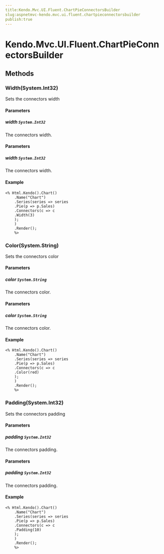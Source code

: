 ```yaml
---
title:Kendo.Mvc.UI.Fluent.ChartPieConnectorsBuilder
slug:aspnetmvc-kendo.mvc.ui.fluent.chartpieconnectorsbuilder
publish:true
---
```


# Kendo.Mvc.UI.Fluent.ChartPieConnectorsBuilder

## Methods

### Width(System.Int32)
Sets the connectors width

#### Parameters

##### width `System.Int32`
The connectors width.

#### Parameters

##### width `System.Int32`
The connectors width.

#### Example
    <% Html.Kendo().Chart()
        .Name("Chart")
        .Series(series => series
        .Pie(p => p.Sales)
        .Connectors(c => c
        .Width(3)
        );
        )
        .Render();
        %>

### Color(System.String)
Sets the connectors color

#### Parameters

##### color `System.String`
The connectors color.

#### Parameters

##### color `System.String`
The connectors color.

#### Example
    <% Html.Kendo().Chart()
        .Name("Chart")
        .Series(series => series
        .Pie(p => p.Sales)
        .Connectors(c => c
        .Color(red)
        );
        )
        .Render();
        %>

### Padding(System.Int32)
Sets the connectors padding

#### Parameters

##### padding `System.Int32`
The connectors padding.

#### Parameters

##### padding `System.Int32`
The connectors padding.

#### Example
    <% Html.Kendo().Chart()
        .Name("Chart")
        .Series(series => series
        .Pie(p => p.Sales)
        .Connectors(c => c
        .Padding(10)
        );
        )
        .Render();
        %>